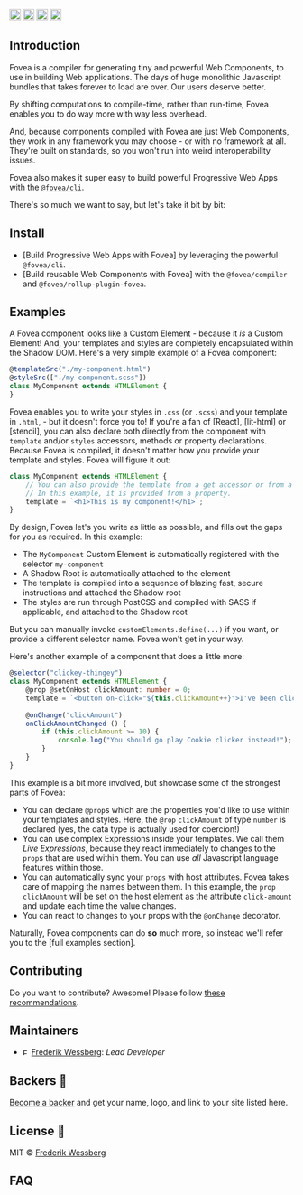 <a href="https://www.npmjs.com/package/@fovea/core"><img alt="NPM Version" src="https://badge.fury.io/js/%40fovea%2Fcore.svg" height="20"></img></a>
<a href="https://github.com/fovea-org/fovea/graphs/contributors"><img alt="Contributors" src="https://img.shields.io/github/contributors/fovea-org%2Ffovea.svg" height="20"></img></a>
<a href="https://opensource.org/licenses/MIT"><img alt="MIT License" src="https://img.shields.io/badge/License-MIT-yellow.svg" height="20"></img></a>
<a href="https://www.patreon.com/bePatron?u=11315442"><img alt="Support on Patreon" src="https://c5.patreon.com/external/logo/become_a_patron_button@2x.png" height="20"></img></a>

## Introduction

Fovea is a compiler for generating tiny and powerful Web Components, to use in building Web applications.
The days of huge monolithic Javascript bundles that takes forever to load are over. Our users deserve better.

By shifting computations to compile-time, rather than run-time, Fovea enables you to do way more with way less overhead.

And, because components compiled with Fovea are just Web Components, they work in any framework you may choose - or with no framework at all.
They're built on standards, so you won't run into weird interoperability issues.

Fovea also makes it super easy to build powerful Progressive Web Apps with the [`@fovea/cli`](https://github.com/fovea-org/fovea/tree/v1.0.96/packages/cli).

There's so much we want to say, but let's take it bit by bit:

## Install

- [Build Progressive Web Apps with Fovea] by leveraging the powerful `@fovea/cli`.
- [Build reusable Web Components with Fovea] with the `@fovea/compiler` and `@fovea/rollup-plugin-fovea`.

## Examples

A Fovea component looks like a Custom Element - because it *is* a Custom Element! And, your templates and styles are completely encapsulated within the Shadow DOM.
Here's a very simple example of a Fovea component:

```typescript
@templateSrc("./my-component.html")
@styleSrc(["./my-component.scss"])
class MyComponent extends HTMLElement {
}
``` 

Fovea enables you to write your styles in `.css` (or `.scss`) and your template in `.html`, - but it doesn't force you to!
If you're a fan of [React], [lit-html] or [stencil], you can also declare both directly from the component with `template` and/or `styles` accessors, methods or property declarations.
Because Fovea is compiled, it doesn't matter how you provide your template and styles. Fovea will figure it out:

```typescript
class MyComponent extends HTMLElement {
	// You can also provide the template from a get accessor or from a method of the same name
	// In this example, it is provided from a property.
	template = `<h1>This is my component!</h1>`;
}
```

By design, Fovea let's you write as little as possible, and fills out the gaps for you as required. In this example:

- The `MyComponent` Custom Element is automatically registered with the selector `my-component`
- A Shadow Root is automatically attached to the element
- The template is compiled into a sequence of blazing fast, secure instructions and attached the Shadow root
- The styles are run through PostCSS and compiled with SASS if applicable, and attached to the Shadow root

But you can manually invoke `customElements.define(...)` if you want, or provide a different selector name. Fovea won't get in your way.

Here's another example of a component that does a little more:

```typescript
@selector("clickey-thingey")
class MyComponent extends HTMLElement {
	@prop @setOnHost clickAmount: number = 0;
	template = `<button on-click="${this.clickAmount++}">I've been clicked ${this.clickAmount} ${this.clickAmount === 1 ? "time" : "times"}!</button>`;
	
	@onChange("clickAmount")
	onClickAmountChanged () {
		if (this.clickAmount >= 10) {
			console.log("You should go play Cookie clicker instead!");
		}
	}
}
```

This example is a bit more involved, but showcase some of the strongest parts of Fovea:
- You can declare `@prop`s which are the properties you'd like to use within your templates and styles. Here, the `@rop` `clickAmount` of type `number` is declared (yes, the data type is actually used for coercion!)
- You can use complex Expressions inside your templates. We call them *Live Expressions*, because they react immediately to changes to the `prop`s that are used within them. You can use *all* Javascript language features within those.
- You can automatically sync your `props` with host attributes. Fovea takes care of mapping the names between them. In this example, the `prop` `clickAmount` will be set on the host element as the attribute `click-amount` and update each time the value changes.
- You can react to changes to your props with the `@onChange` decorator.

Naturally, Fovea components can do **so** much more, so instead we'll refer you to the [full examples section].

## Contributing

Do you want to contribute? Awesome! Please follow [these recommendations](./CONTRIBUTING.md).

## Maintainers

- <a href="https://github.com/wessberg"><img alt="Frederik Wessberg" src="https://avatars2.githubusercontent.com/u/20454213?s=460&v=4" height="11"></img></a> [Frederik Wessberg](https://github.com/wessberg): _Lead Developer_

## Backers 🏅

[Become a backer](https://www.patreon.com/bePatron?u=11315442) and get your name, logo, and link to your site listed here.

## License 📄

MIT © [Frederik Wessberg](https://github.com/wessberg)

## FAQ

<!-- TODO -->
